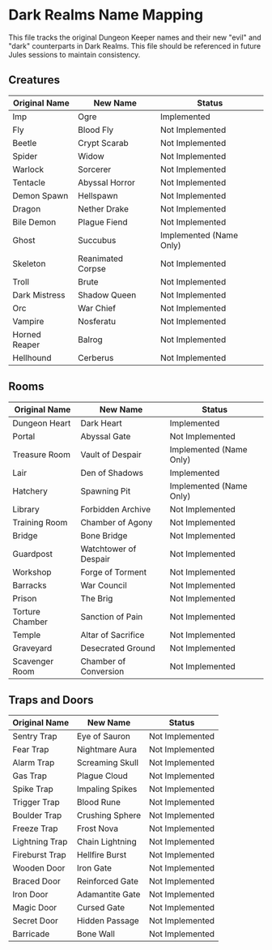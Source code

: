 # Dark Realms Name Mapping

This file tracks the original Dungeon Keeper names and their new "evil" and "dark" counterparts in Dark Realms. This file should be referenced in future Jules sessions to maintain consistency.

## Creatures

| Original Name | New Name | Status |
|---|---|---|
| Imp | Ogre | Implemented |
| Fly | Blood Fly | Not Implemented |
| Beetle | Crypt Scarab | Not Implemented |
| Spider | Widow | Not Implemented |
| Warlock | Sorcerer | Not Implemented |
| Tentacle | Abyssal Horror | Not Implemented |
| Demon Spawn | Hellspawn | Not Implemented |
| Dragon | Nether Drake | Not Implemented |
| Bile Demon | Plague Fiend | Not Implemented |
| Ghost | Succubus | Implemented (Name Only) |
| Skeleton | Reanimated Corpse | Not Implemented |
| Troll | Brute | Not Implemented |
| Dark Mistress | Shadow Queen | Not Implemented |
| Orc | War Chief | Not Implemented |
| Vampire | Nosferatu | Not Implemented |
| Horned Reaper | Balrog | Not Implemented |
| Hellhound | Cerberus | Not Implemented |

## Rooms

| Original Name | New Name | Status |
|---|---|---|
| Dungeon Heart | Dark Heart | Implemented |
| Portal | Abyssal Gate | Not Implemented |
| Treasure Room | Vault of Despair | Implemented (Name Only) |
| Lair | Den of Shadows | Implemented |
| Hatchery | Spawning Pit | Implemented (Name Only) |
| Library | Forbidden Archive | Not Implemented |
| Training Room | Chamber of Agony | Not Implemented |
| Bridge | Bone Bridge | Not Implemented |
| Guardpost | Watchtower of Despair | Not Implemented |
| Workshop | Forge of Torment | Not Implemented |
| Barracks | War Council | Not Implemented |
| Prison | The Brig | Not Implemented |
| Torture Chamber | Sanction of Pain | Not Implemented |
| Temple | Altar of Sacrifice | Not Implemented |
| Graveyard | Desecrated Ground | Not Implemented |
| Scavenger Room | Chamber of Conversion | Not Implemented |

## Traps and Doors

| Original Name | New Name | Status |
|---|---|---|
| Sentry Trap | Eye of Sauron | Not Implemented |
| Fear Trap | Nightmare Aura | Not Implemented |
| Alarm Trap | Screaming Skull | Not Implemented |
| Gas Trap | Plague Cloud | Not Implemented |
| Spike Trap | Impaling Spikes | Not Implemented |
| Trigger Trap | Blood Rune | Not Implemented |
| Boulder Trap | Crushing Sphere | Not Implemented |
| Freeze Trap | Frost Nova | Not Implemented |
| Lightning Trap | Chain Lightning | Not Implemented |
| Fireburst Trap | Hellfire Burst | Not Implemented |
| Wooden Door | Iron Gate | Not Implemented |
| Braced Door | Reinforced Gate | Not Implemented |
| Iron Door | Adamantite Gate | Not Implemented |
| Magic Door | Cursed Gate | Not Implemented |
| Secret Door | Hidden Passage | Not Implemented |
| Barricade | Bone Wall | Not Implemented |
